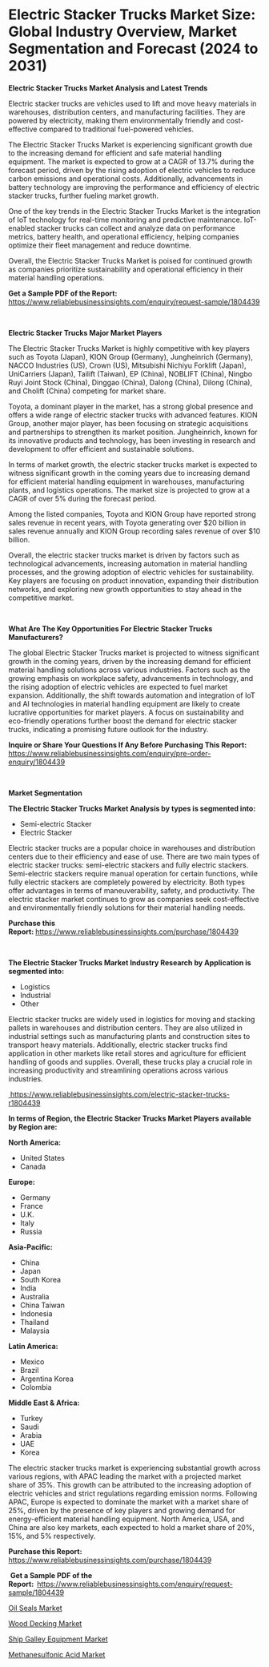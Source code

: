<p><h1>Electric Stacker Trucks Market Size: Global Industry Overview, Market Segmentation and Forecast (2024 to 2031)</h1></p><p><strong>Electric Stacker Trucks Market Analysis and Latest Trends</strong></p>
<p><p>Electric stacker trucks are vehicles used to lift and move heavy materials in warehouses, distribution centers, and manufacturing facilities. They are powered by electricity, making them environmentally friendly and cost-effective compared to traditional fuel-powered vehicles.</p><p>The Electric Stacker Trucks Market is experiencing significant growth due to the increasing demand for efficient and safe material handling equipment. The market is expected to grow at a CAGR of 13.7% during the forecast period, driven by the rising adoption of electric vehicles to reduce carbon emissions and operational costs. Additionally, advancements in battery technology are improving the performance and efficiency of electric stacker trucks, further fueling market growth.</p><p>One of the key trends in the Electric Stacker Trucks Market is the integration of IoT technology for real-time monitoring and predictive maintenance. IoT-enabled stacker trucks can collect and analyze data on performance metrics, battery health, and operational efficiency, helping companies optimize their fleet management and reduce downtime.</p><p>Overall, the Electric Stacker Trucks Market is poised for continued growth as companies prioritize sustainability and operational efficiency in their material handling operations.</p></p>
<p><strong>Get a Sample PDF of the Report:&nbsp;</strong> <a href="https://www.reliablebusinessinsights.com/enquiry/request-sample/1804439">https://www.reliablebusinessinsights.com/enquiry/request-sample/1804439</a></p>
<p>&nbsp;</p>
<p><strong>Electric Stacker Trucks Major Market Players</strong></p>
<p><p>The Electric Stacker Trucks Market is highly competitive with key players such as Toyota (Japan), KION Group (Germany), Jungheinrich (Germany), NACCO Industries (US), Crown (US), Mitsubishi Nichiyu Forklift (Japan), UniCarriers (Japan), Tailift (Taiwan), EP (China), NOBLIFT (China), Ningbo Ruyi Joint Stock (China), Dinggao (China), Dalong (China), Dilong (China), and Cholift (China) competing for market share.</p><p>Toyota, a dominant player in the market, has a strong global presence and offers a wide range of electric stacker trucks with advanced features. KION Group, another major player, has been focusing on strategic acquisitions and partnerships to strengthen its market position. Jungheinrich, known for its innovative products and technology, has been investing in research and development to offer efficient and sustainable solutions.</p><p>In terms of market growth, the electric stacker trucks market is expected to witness significant growth in the coming years due to increasing demand for efficient material handling equipment in warehouses, manufacturing plants, and logistics operations. The market size is projected to grow at a CAGR of over 5% during the forecast period.</p><p>Among the listed companies, Toyota and KION Group have reported strong sales revenue in recent years, with Toyota generating over $20 billion in sales revenue annually and KION Group recording sales revenue of over $10 billion.</p><p>Overall, the electric stacker trucks market is driven by factors such as technological advancements, increasing automation in material handling processes, and the growing adoption of electric vehicles for sustainability. Key players are focusing on product innovation, expanding their distribution networks, and exploring new growth opportunities to stay ahead in the competitive market.</p></p>
<p>&nbsp;</p>
<p><strong>What Are The Key Opportunities For Electric Stacker Trucks Manufacturers?</strong></p>
<p><p>The global Electric Stacker Trucks market is projected to witness significant growth in the coming years, driven by the increasing demand for efficient material handling solutions across various industries. Factors such as the growing emphasis on workplace safety, advancements in technology, and the rising adoption of electric vehicles are expected to fuel market expansion. Additionally, the shift towards automation and integration of IoT and AI technologies in material handling equipment are likely to create lucrative opportunities for market players. A focus on sustainability and eco-friendly operations further boost the demand for electric stacker trucks, indicating a promising future outlook for the industry.</p></p>
<p><strong>Inquire or Share Your Questions If Any Before Purchasing This Report:</strong> <a href="https://www.reliablebusinessinsights.com/enquiry/pre-order-enquiry/1804439">https://www.reliablebusinessinsights.com/enquiry/pre-order-enquiry/1804439</a></p>
<p>&nbsp;</p>
<p><strong>Market Segmentation</strong></p>
<p><strong>The Electric Stacker Trucks Market Analysis by types is segmented into:</strong></p>
<p><ul><li>Semi-electric Stacker</li><li>Electric Stacker</li></ul></p>
<p><p>Electric stacker trucks are a popular choice in warehouses and distribution centers due to their efficiency and ease of use. There are two main types of electric stacker trucks: semi-electric stackers and fully electric stackers. Semi-electric stackers require manual operation for certain functions, while fully electric stackers are completely powered by electricity. Both types offer advantages in terms of maneuverability, safety, and productivity. The electric stacker market continues to grow as companies seek cost-effective and environmentally friendly solutions for their material handling needs.</p></p>
<p><strong>Purchase this Report:&nbsp;</strong><a href="https://www.reliablebusinessinsights.com/purchase/1804439">https://www.reliablebusinessinsights.com/purchase/1804439</a></p>
<p>&nbsp;</p>
<p><strong>The Electric Stacker Trucks Market Industry Research by Application is segmented into:</strong></p>
<p><ul><li>Logistics</li><li>Industrial</li><li>Other</li></ul></p>
<p><p>Electric stacker trucks are widely used in logistics for moving and stacking pallets in warehouses and distribution centers. They are also utilized in industrial settings such as manufacturing plants and construction sites to transport heavy materials. Additionally, electric stacker trucks find application in other markets like retail stores and agriculture for efficient handling of goods and supplies. Overall, these trucks play a crucial role in increasing productivity and streamlining operations across various industries.</p></p>
<p><a href="https://www.reliablebusinessinsights.com/electric-stacker-trucks-r1804439">&nbsp;https://www.reliablebusinessinsights.com/electric-stacker-trucks-r1804439</a></p>
<p><strong>In terms of Region, the Electric Stacker Trucks Market Players available by Region are:</strong></p>
<p>
    <p> <strong> North America: </strong>
        <ul>
            <li>United States</li>
            <li>Canada</li>
        </ul>
        </p> 
    <p> <strong> Europe: </strong>
        <ul>
            <li>Germany</li>
            <li>France</li>
            <li>U.K.</li>
            <li>Italy</li>
            <li>Russia</li>
        </ul>
        </p> 
    <p> <strong> Asia-Pacific: </strong>
        <ul>
            <li>China</li>
            <li>Japan</li>
            <li>South Korea</li>
            <li>India</li>
            <li>Australia</li>
            <li>China Taiwan</li>
            <li>Indonesia</li>
            <li>Thailand</li>
            <li>Malaysia</li>
        </ul>
        </p> 
    <p> <strong> Latin America: </strong>
        <ul>
            <li>Mexico</li>
            <li>Brazil</li>
            <li>Argentina Korea</li>
            <li>Colombia</li>
        </ul>
        </p> 
    <p> <strong> Middle East & Africa: </strong>
        <ul>
            <li>Turkey</li>
            <li>Saudi</li>
            <li>Arabia</li>
            <li>UAE</li>
            <li>Korea</li>
        </ul>
    </p>
    </p>
<p><p>The electric stacker trucks market is experiencing substantial growth across various regions, with APAC leading the market with a projected market share of 35%. This growth can be attributed to the increasing adoption of electric vehicles and strict regulations regarding emission norms. Following APAC, Europe is expected to dominate the market with a market share of 25%, driven by the presence of key players and growing demand for energy-efficient material handling equipment. North America, USA, and China are also key markets, each expected to hold a market share of 20%, 15%, and 5% respectively.</p></p>
<p><strong>Purchase this Report: </strong><a href="https://www.reliablebusinessinsights.com/purchase/1804439">https://www.reliablebusinessinsights.com/purchase/1804439</a></p>
<p>&nbsp;<strong>Get a Sample PDF of the Report:&nbsp;&nbsp;</strong><a href="https://www.reliablebusinessinsights.com/enquiry/request-sample/1804439">https://www.reliablebusinessinsights.com/enquiry/request-sample/1804439</a></p>
<p><strong></strong></p>
<p><p><a href="https://github.com/peachesmcdowel1/Market-Research-Report-List-3/blob/main/oil-seals-market.md">Oil Seals Market</a></p><p><a href="https://www.linkedin.com/pulse/wood-decking-market-growth-outlook-from-2024-2031-fpdze?trackingId=IGaWDJT%2FYX0z2e9ry%2FGvJg%3D%3D">Wood Decking Market</a></p><p><a href="https://github.com/edytherolanlouisejk1miz0wig/Market-Research-Report-List-3/blob/main/ship-galley-equipment-market.md">Ship Galley Equipment Market</a></p><p><a href="https://www.linkedin.com/pulse/methanesulfonic-acid-market-report-product-type-pharmaceutical-pfkre?trackingId=5uguJKgJf45Uui3m7XxFbw%3D%3D">Methanesulfonic Acid Market</a></p></p>